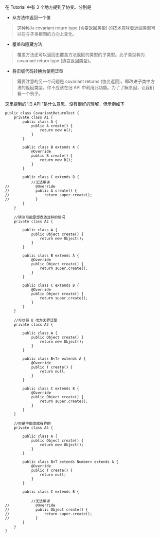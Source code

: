 在 Tutorial 中有 3 个地方提到了协变。分别是
* 从方法中返回一个值
> 这种称为 covariant return type (协变返回类型) 的技术意味着返回类型可以在与子类相同的方向上变化。
* 覆盖和隐藏方法
> 覆盖方法还可以返回由覆盖方法返回的类型的子类型。此子类型称为 covariant return type (协变返回类型)。
* 将旧版代码转换为使用泛型
> 需要注意的另一个问题是 covariant returns (协变返回)，即改进子类中方法的返回类型。你不应该在旧 API 中利用此功能。为了了解原因，让我们看一个例子。

这里提到的“旧 API ”是什么意思，没有很好的理解，但示例如下


    public class CovariantReturnTest {
        private class A1 {
            public class A {
                public A create() {
                    return new A();
                }
            }

            public class B extends A {
                @Override
                public B create() {
                    return new B();
                }
            }

            public class C extends B {
                //无法编译
    //            @Override
    //            public A create() {
    //                return super.create();
    //            }
            }
        }

        //猜测可能是想表达这样的情况
        private class A2 {

            public class A {
                public Object create() {
                    return new Object();
                }
            }

            public class B extends A {
                @Override
                public Object create() {
                    return super.create();
                }
            }

            public class C extends B {
                @Override
                public Object create() {
                    return super.create();
                }
            }
        }

        //可以将 B 改为无界泛型
        private class A3 {

            public class A {
                public Object create() {
                    return new Object();
                }
            }

            public class B<T> extends A {
                @Override
                public T create() {
                    return null;
                }
            }

            public class C extends B {
                @Override
                public Object create() {
                    return super.create();
                }
            }
        }

        //但是不能改成有界的
        private class A4 {

            public class A {
                public Object create() {
                    return new Object();
                }
            }

            public class B<T extends Number> extends A {
                @Override
                public T create() {
                    return null;
                }
            }

            public class C extends B {

                //无法编译
    //            @Override
    //            public Object create() {
    //                return super.create();
    //            }
            }
        }
    }

